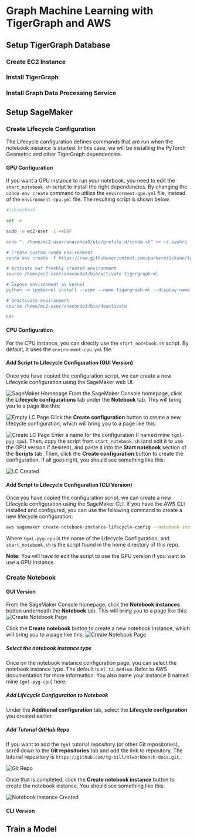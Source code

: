 # Graph Machine Learning with TigerGraph and AWS

## Setup TigerGraph Database
### Create EC2 Instance

### Install TigerGraph

### Install Graph Data Processing Service

## Setup SageMaker
### Create Lifecycle Configuration
The Lifecycle configuration defines commands that are run when the notebook instance is started. In this case, we will be installing the PyTorch Geometric and other TigerGraph dependencies. 

#### GPU Configuration
If you want a GPU instance to run your notebook, you need to edit the ```start_notebook.sh``` script to install the right dependencies. By changing the ```conda env create``` command to utilize the ```environment-gpu.yml``` file, instead of the ```environment-cpu.yml``` file. The resulting script is shown below.
```sh
#!/bin/bash

set -e

sudo -u ec2-user -i <<EOF

echo ". /home/ec2-user/anaconda3/etc/profile.d/conda.sh" >> ~/.bashrc

# Create custom conda environment
conda env create -f https://raw.githubusercontent.com/parkererickson/tg-sagemaker-test/main/environment-gpu.yml

# Activate our freshly created environment
source /home/ec2-user/anaconda3/bin/activate tigergraph-ml

# Expose environment as kernel
python -m ipykernel install --user --name tigergraph-ml --display-name TigerGraph-ML-PyG

# Deactivate environment
source /home/ec2-user/anaconda3/bin/deactivate

EOF
```
#### CPU Configuration
For the CPU  instance, you can directly use the ```start_notebook.sh``` script. By default, it uses the ```environment-cpu.yml``` file.

#### Add Script to Lifecycle Configuration (GUI Version)
Once you have copied the configuration script, we can create a new Lifecycle configuration using the SageMaker web UI.

![SageMaker Homepage](doc/sagemakerhome.png)
From the SageMaker Console homepage, click the **Lifecycle configurations** tab under the **Notebook** tab. This will bring you to a page like this:

![Empty LC Page](doc/emptylc.png)
Click the **Create configuration** button to create a new lifecycle configuration, which will bring you to a page like this:

![Create LC Page](doc/createlc.png)
Enter a name for the configuration (I named mine `tgml-pyg-cpu`). Then, copy the script from `start_notebook.sh` (and edit it to use the GPU version if desired), and paste it into the **Start notebook** section of the **Scripts** tab. Then, click the **Create configuration** button to create the configuration. If all goes right, you should see something like this:

![LC Created](doc/lc.png)

#### Add Script to Lifecycle Configuration (CLI Version)
Once you have copied the configuration script, we can create a new Lifecycle configuration using the SageMaker CLI. If you have the AWS CLI installed and configured, you can use the following command to create a new lifecycle configuration:
```sh
aws sagemaker create-notebook-instance-lifecycle-config --notebook-instance-lifecycle-config-name tgml-pyg-cpu --on-start Content=$((cat start_notebook.sh|| echo "")| base64)
```
Where `tgml-pyg-cpu` is the name of the Lifecycle Configuration, and `start_notebook.sh` is the script found in the home directory of this repo.

**Note:** You will have to edit the script to use the GPU version if you want to use a GPU instance.

### Create Notebook
#### GUI Version

From the SageMaker Console homepage, click the **Notebook instances** button underneath the **Notebook** tab. This will bring you to a page like this:
![Create Notebook Page](doc/createnotebook.png)

Click the **Create notebook** button to create a new notebook instance, which will bring you to a page like this:
![Create Notebook Page](doc/confignotebook.png)
##### Select the notebook instance type
Once on the notebook instance configuration page, you can select the notebook instance type. The default is `ml.t2.medium`. Refer to AWS documentation for more information. You also name your instance (I named mine `tgml-pyg-cpu`) here.

##### Add Lifecycle Configuration to Notebook
Under the **Additional configuration** tab, select the **Lifecycle configuration** you created earlier.

##### Add Tutorial GitHub Repo
If you want to add the `tgml` tutorial repository (or other Git repositories), scroll down to the **Git repositories** tab and add the link to repository. The tutorial repository is `https://github.com/tg-bill/mlworkbench-docs.git`.

![Git Repo](doc/addgitrepo.png)

Once that is completed, click the **Create notebook instance** button to create the notebook instance. You should see something like this:

![Notebook Instance Created](doc/notebookcreated.png)
#### CLI Version

## Train a Model